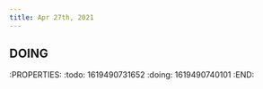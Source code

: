 ```yaml
---
title: Apr 27th, 2021
---
```


## DOING 
:PROPERTIES:
:todo: 1619490731652
:doing: 1619490740101
:END:

